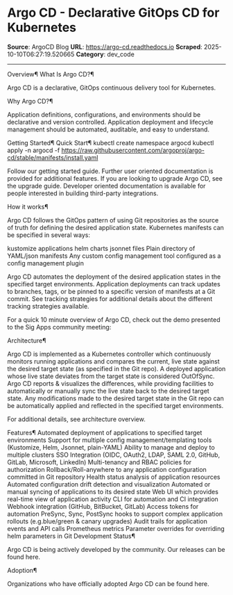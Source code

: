 # Argo CD - Declarative GitOps CD for Kubernetes

**Source**: ArgoCD Blog
**URL**: https://argo-cd.readthedocs.io
**Scraped**: 2025-10-10T06:27:19.520665
**Category**: dev_code

---

Overview¶
What Is Argo CD?¶

Argo CD is a declarative, GitOps continuous delivery tool for Kubernetes.

Why Argo CD?¶

Application definitions, configurations, and environments should be declarative and version controlled. Application deployment and lifecycle management should be automated, auditable, and easy to understand.

Getting Started¶
Quick Start¶
kubectl create namespace argocd
kubectl apply -n argocd -f https://raw.githubusercontent.com/argoproj/argo-cd/stable/manifests/install.yaml


Follow our getting started guide. Further user oriented documentation is provided for additional features. If you are looking to upgrade Argo CD, see the upgrade guide. Developer oriented documentation is available for people interested in building third-party integrations.

How it works¶

Argo CD follows the GitOps pattern of using Git repositories as the source of truth for defining the desired application state. Kubernetes manifests can be specified in several ways:

kustomize applications
helm charts
jsonnet files
Plain directory of YAML/json manifests
Any custom config management tool configured as a config management plugin

Argo CD automates the deployment of the desired application states in the specified target environments. Application deployments can track updates to branches, tags, or be pinned to a specific version of manifests at a Git commit. See tracking strategies for additional details about the different tracking strategies available.

For a quick 10 minute overview of Argo CD, check out the demo presented to the Sig Apps community meeting:

Architecture¶

Argo CD is implemented as a Kubernetes controller which continuously monitors running applications and compares the current, live state against the desired target state (as specified in the Git repo). A deployed application whose live state deviates from the target state is considered OutOfSync. Argo CD reports & visualizes the differences, while providing facilities to automatically or manually sync the live state back to the desired target state. Any modifications made to the desired target state in the Git repo can be automatically applied and reflected in the specified target environments.

For additional details, see architecture overview.

Features¶
Automated deployment of applications to specified target environments
Support for multiple config management/templating tools (Kustomize, Helm, Jsonnet, plain-YAML)
Ability to manage and deploy to multiple clusters
SSO Integration (OIDC, OAuth2, LDAP, SAML 2.0, GitHub, GitLab, Microsoft, LinkedIn)
Multi-tenancy and RBAC policies for authorization
Rollback/Roll-anywhere to any application configuration committed in Git repository
Health status analysis of application resources
Automated configuration drift detection and visualization
Automated or manual syncing of applications to its desired state
Web UI which provides real-time view of application activity
CLI for automation and CI integration
Webhook integration (GitHub, BitBucket, GitLab)
Access tokens for automation
PreSync, Sync, PostSync hooks to support complex application rollouts (e.g.blue/green & canary upgrades)
Audit trails for application events and API calls
Prometheus metrics
Parameter overrides for overriding helm parameters in Git
Development Status¶

Argo CD is being actively developed by the community. Our releases can be found here.

Adoption¶

Organizations who have officially adopted Argo CD can be found here.
